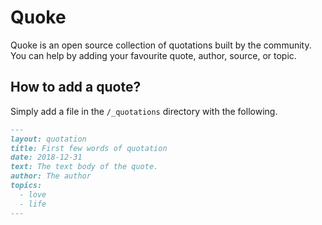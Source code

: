 Quoke
=====

Quoke is an open source collection of quotations built by the community. You can help by adding your favourite quote, author, source, or topic.

How to add a quote?
-------------------

Simply add a file in the `/_quotations` directory with the following.

```markdown
---
layout: quotation
title: First few words of quotation
date: 2018-12-31
text: The text body of the quote.
author: The author
topics:
  - love
  - life
---
```
